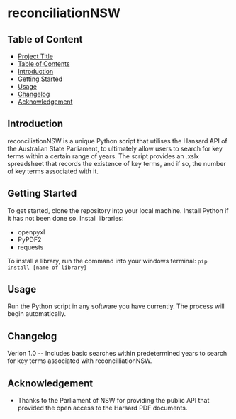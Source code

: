 # reconciliationNSW

## Table of Content
- [Project Title](#project-title)
- [Table of Contents](#table-of-contents)
- [Introduction](#introduction)
- [Getting Started](#getting-started)
- [Usage](#usage)
- [Changelog](#Changelog)
- [Acknowledgement](#acknowledgement)

## Introduction
reconciliationNSW is a unique Python script that utilises the Hansard API of the Australian State Parliament, to ultimately allow users to search for key terms within a certain 
range of years. The script provides an .xslx spreadsheet that records the existence of key terms, and if so, the number of key terms associated with it.

## Getting Started
To get started, clone the repository into your local machine.
Install Python if it has not been done so. 
Install libraries:
- openpyxl
- PyPDF2
- requests

To install a library, run the command into your windows terminal: `pip install [name of library]`

## Usage
Run the Python script in any software you have currently. The process will begin automatically.

## Changelog
Verion 1.0 -- Includes basic searches within predetermined years to search for key terms associated with reconcilliationNSW.
## Acknowledgement
- Thanks to the Parliament of NSW for providing the public API that provided the open access to the Harsard PDF documents. 
